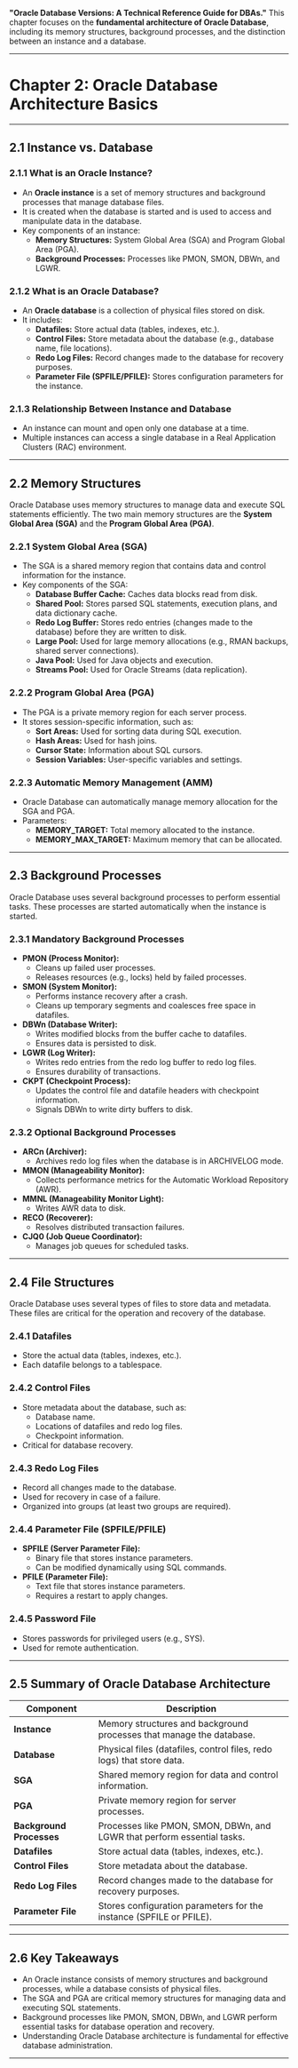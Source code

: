 **"Oracle Database Versions: A Technical Reference Guide for DBAs."** 
This chapter focuses on the **fundamental architecture of Oracle Database**, including its memory structures, background processes, and the distinction between an instance and a database.

---

# **Chapter 2: Oracle Database Architecture Basics**

---

## **2.1 Instance vs. Database**

### **2.1.1 What is an Oracle Instance?**
- An **Oracle instance** is a set of memory structures and background processes that manage database files.
- It is created when the database is started and is used to access and manipulate data in the database.
- Key components of an instance:
  - **Memory Structures:** System Global Area (SGA) and Program Global Area (PGA).
  - **Background Processes:** Processes like PMON, SMON, DBWn, and LGWR.

### **2.1.2 What is an Oracle Database?**
- An **Oracle database** is a collection of physical files stored on disk.
- It includes:
  - **Datafiles:** Store actual data (tables, indexes, etc.).
  - **Control Files:** Store metadata about the database (e.g., database name, file locations).
  - **Redo Log Files:** Record changes made to the database for recovery purposes.
  - **Parameter File (SPFILE/PFILE):** Stores configuration parameters for the instance.

### **2.1.3 Relationship Between Instance and Database**
- An instance can mount and open only one database at a time.
- Multiple instances can access a single database in a Real Application Clusters (RAC) environment.

---

## **2.2 Memory Structures**

Oracle Database uses memory structures to manage data and execute SQL statements efficiently. The two main memory structures are the **System Global Area (SGA)** and the **Program Global Area (PGA)**.

### **2.2.1 System Global Area (SGA)**
- The SGA is a shared memory region that contains data and control information for the instance.
- Key components of the SGA:
  - **Database Buffer Cache:** Caches data blocks read from disk.
  - **Shared Pool:** Stores parsed SQL statements, execution plans, and data dictionary cache.
  - **Redo Log Buffer:** Stores redo entries (changes made to the database) before they are written to disk.
  - **Large Pool:** Used for large memory allocations (e.g., RMAN backups, shared server connections).
  - **Java Pool:** Used for Java objects and execution.
  - **Streams Pool:** Used for Oracle Streams (data replication).

### **2.2.2 Program Global Area (PGA)**
- The PGA is a private memory region for each server process.
- It stores session-specific information, such as:
  - **Sort Areas:** Used for sorting data during SQL execution.
  - **Hash Areas:** Used for hash joins.
  - **Cursor State:** Information about SQL cursors.
  - **Session Variables:** User-specific variables and settings.

### **2.2.3 Automatic Memory Management (AMM)**
- Oracle Database can automatically manage memory allocation for the SGA and PGA.
- Parameters:
  - **MEMORY_TARGET:** Total memory allocated to the instance.
  - **MEMORY_MAX_TARGET:** Maximum memory that can be allocated.

---

## **2.3 Background Processes**

Oracle Database uses several background processes to perform essential tasks. These processes are started automatically when the instance is started.

### **2.3.1 Mandatory Background Processes**
- **PMON (Process Monitor):**
  - Cleans up failed user processes.
  - Releases resources (e.g., locks) held by failed processes.
- **SMON (System Monitor):**
  - Performs instance recovery after a crash.
  - Cleans up temporary segments and coalesces free space in datafiles.
- **DBWn (Database Writer):**
  - Writes modified blocks from the buffer cache to datafiles.
  - Ensures data is persisted to disk.
- **LGWR (Log Writer):**
  - Writes redo entries from the redo log buffer to redo log files.
  - Ensures durability of transactions.
- **CKPT (Checkpoint Process):**
  - Updates the control file and datafile headers with checkpoint information.
  - Signals DBWn to write dirty buffers to disk.

### **2.3.2 Optional Background Processes**
- **ARCn (Archiver):**
  - Archives redo log files when the database is in ARCHIVELOG mode.
- **MMON (Manageability Monitor):**
  - Collects performance metrics for the Automatic Workload Repository (AWR).
- **MMNL (Manageability Monitor Light):**
  - Writes AWR data to disk.
- **RECO (Recoverer):**
  - Resolves distributed transaction failures.
- **CJQ0 (Job Queue Coordinator):**
  - Manages job queues for scheduled tasks.

---

## **2.4 File Structures**

Oracle Database uses several types of files to store data and metadata. These files are critical for the operation and recovery of the database.

### **2.4.1 Datafiles**
- Store the actual data (tables, indexes, etc.).
- Each datafile belongs to a tablespace.

### **2.4.2 Control Files**
- Store metadata about the database, such as:
  - Database name.
  - Locations of datafiles and redo log files.
  - Checkpoint information.
- Critical for database recovery.

### **2.4.3 Redo Log Files**
- Record all changes made to the database.
- Used for recovery in case of a failure.
- Organized into groups (at least two groups are required).

### **2.4.4 Parameter File (SPFILE/PFILE)**
- **SPFILE (Server Parameter File):**
  - Binary file that stores instance parameters.
  - Can be modified dynamically using SQL commands.
- **PFILE (Parameter File):**
  - Text file that stores instance parameters.
  - Requires a restart to apply changes.

### **2.4.5 Password File**
- Stores passwords for privileged users (e.g., SYS).
- Used for remote authentication.

---

## **2.5 Summary of Oracle Database Architecture**

| **Component**         | **Description**                                                                 |
|------------------------|---------------------------------------------------------------------------------|
| **Instance**           | Memory structures and background processes that manage the database.            |
| **Database**           | Physical files (datafiles, control files, redo logs) that store data.           |
| **SGA**                | Shared memory region for data and control information.                          |
| **PGA**                | Private memory region for server processes.                                     |
| **Background Processes**| Processes like PMON, SMON, DBWn, and LGWR that perform essential tasks.        |
| **Datafiles**          | Store actual data (tables, indexes, etc.).                                     |
| **Control Files**      | Store metadata about the database.                                             |
| **Redo Log Files**     | Record changes made to the database for recovery purposes.                      |
| **Parameter File**     | Stores configuration parameters for the instance (SPFILE or PFILE).             |

---

## **2.6 Key Takeaways**
- An Oracle instance consists of memory structures and background processes, while a database consists of physical files.
- The SGA and PGA are critical memory structures for managing data and executing SQL statements.
- Background processes like PMON, SMON, DBWn, and LGWR perform essential tasks for database operation and recovery.
- Understanding Oracle Database architecture is fundamental for effective database administration.

---
